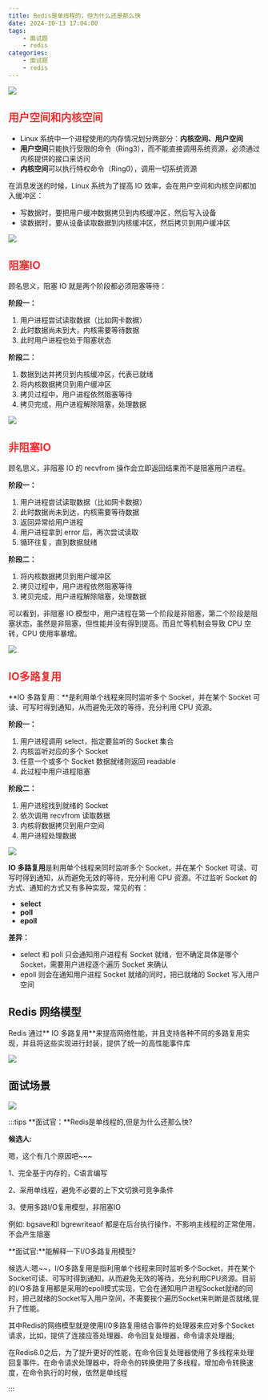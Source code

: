 ```yaml
---
title: Redis是单线程的，但为什么还是那么快
date: 2024-10-13 17:04:00
tags:
    - 面试题
    - redis
categories:
    - 面试题
    - redis
---
```


![](../../../images/面试题/redis/image_15.png)

## <font style="color:rgb(243, 50, 50);">用户空间和内核空间</font>
+ Linux 系统中一个进程使用的内存情况划分两部分：**内核空间、用户空间**
+ **用户空间**只能执行受限的命令（Ring3），而不能直接调用系统资源，必须通过内核提供的接口来访问
+ **内核空间**可以执行特权命令（Ring0），调用一切系统资源



在消息发送的时候，Linux 系统为了提高 IO 效率，会在用户空间和内核空间都加入缓冲区：

+ 写数据时，要把用户缓冲数据拷贝到内核缓冲区，然后写入设备
+ 读数据时，要从设备读取数据到内核缓冲区，然后拷贝到用户缓冲区

![](../../../images/面试题/redis/image_16.png)

## <font style="color:rgb(243, 50, 50);">阻塞IO</font>
顾名思义，阻塞 IO 就是两个阶段都必须阻塞等待：

**阶段一：**

1. 用户进程尝试读取数据（比如网卡数据）
2. 此时数据尚未到大，内核需要等待数据
3. 此时用户进程也处于阻塞状态

**阶段二：**

1. 数据到达并拷贝到内核缓冲区，代表已就绪
2. 将内核数据拷贝到用户缓冲区
3. 拷贝过程中，用户进程依然阻塞等待
4. 拷贝完成，用户进程解除阻塞，处理数据



![](../../../images/面试题/redis/image_17.png)

## <font style="color:rgb(243, 50, 50);">非阻塞IO</font>
顾名思义，非阻塞 IO 的 recvfrom 操作会立即返回结果而不是阻塞用户进程。

**阶段一：**

1. 用户进程尝试读取数据（比如网卡数据）
2. 此时数据尚未到达，内核需要等待数据
3. 返回异常给用户进程
4. 用户进程拿到 error 后，再次尝试读取
5. 循环往复，直到数据就绪

**阶段二：**

1. 将内核数据拷贝到用户缓冲区
2. 拷贝过程中，用户进程依然阻塞等待
3. 拷贝完成，用户进程解除阻塞，处理数据

可以看到，非阻塞 IO 模型中，用户进程在第一个阶段是非阻塞，第二个阶段是阻塞状态，虽然是非阻塞，但性能并没有得到提高。而且忙等机制会导致 CPU 空转，CPU 使用率暴增。



![](../../../images/面试题/redis/image_18.png)

## <font style="color:rgb(243, 50, 50);">IO多路复用</font>
**IO 多路复用：**是利用单个线程来同时监听多个 Socket，并在某个 Socket 可读、可写时得到通知，从而避免无效的等待，充分利用 CPU 资源。

**阶段一：**

1. 用户进程调用 select，指定要监听的 Socket 集合
2. 内核监听对应的多个 Socket
3. 任意一个或多个 Socket 数据就绪则返回 readable
4. 此过程中用户进程阻塞

**阶段二：**

1. 用户进程找到就绪的 Socket
2. 依次调用 recvfrom 读取数据
3. 内核将数据拷贝到用户空间
4. 用户进程处理数据

![](../../../images/面试题/redis/image_19.png)

**IO 多路复用**是利用单个线程来同时监听多个 Socket，并在某个 Socket 可读、可写时得到通知，从而避免无效的等待，充分利用 CPU 资源。不过监听 Socket 的方式、通知的方式又有多种实现，常见的有：

+ **select**
+ **poll**
+ **epoll**

**差异：**

+ select 和 poll 只会通知用户进程有 Socket 就绪，但不确定具体是哪个 Socket，需要用户进程逐个遍历 Socket 来确认
+ epoll 则会在通知用户进程 Socket 就绪的同时，把已就绪的 Socket 写入用户空间





## Redis 网络模型
Redis 通过** IO 多路复用**来提高网络性能，并且支持各种不同的多路复用实现，并且将这些实现进行封装，提供了统一的高性能事件库

![](../../../images/面试题/redis/image_20.png)

## 面试场景
![](../../../images/面试题/redis/image_21.png)



:::tips
**面试官：**Redis是单线程的,但是为什么还那么快?

**候选人:**

嗯，这个有几个原因吧~~~

1、完全基于内存的，C语言编写

2、采用单线程，避免不必要的上下文切换可竞争条件

3、使用多路I/O复用模型，非阻塞IO

例如: bgsave和l bgrewriteaof 都是在后台执行操作，不影响主线程的正常使用，不会产生阻塞

**面试官:**能解释一下I/O多路复用模型?

候选人:嗯~~，I/O多路复用是指利用单个线程来同时监听多个Socket，并在某个Socket可读、可写时得到通知，从而避免无效的等待，充分利用CPU资源。目前的I/O多路复用都是采用的epoll模式实现，它会在通知用户进程Socket就绪的同时，把己就绪的Socket写入用户空间，不需要挨个遍历Socket来判断是否就绪,提升了性能。

其中Redis的网络模型就是使用I/0多路复用结合事件的处理器来应对多个Socket请求，比如，提供了连接应答处理器、命令回复处理器，命令请求处理器;

在Redis6.0之后，为了提升更好的性能，在命令回复处理器使用了多线程来处理回复事件，在命令请求处理器中，将命令的转换使用了多线程，增加命令转换速度，在命令执行的时候，依然是单线程

:::

